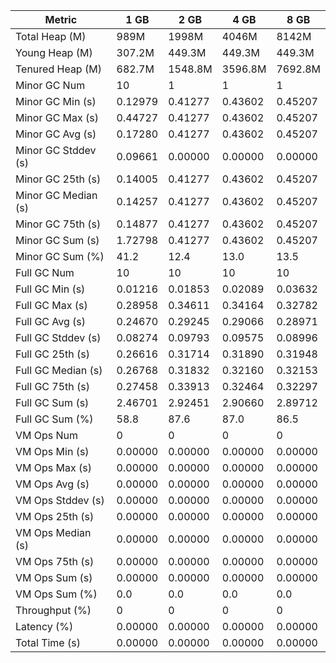 | Metric | 1 GB | 2 GB | 4 GB | 8 GB |
|------|----|----|----|----|
| Total Heap (M) | 989M | 1998M | 4046M | 8142M |
| Young Heap (M) | 307.2M | 449.3M | 449.3M | 449.3M |
| Tenured Heap (M) | 682.7M | 1548.8M | 3596.8M | 7692.8M |
| Minor GC Num | 10 | 1 | 1 | 1 |
| Minor GC Min (s) | 0.12979 | 0.41277 | 0.43602 | 0.45207 |
| Minor GC Max (s) | 0.44727 | 0.41277 | 0.43602 | 0.45207 |
| Minor GC Avg (s) | 0.17280 | 0.41277 | 0.43602 | 0.45207 |
| Minor GC Stddev (s) | 0.09661 | 0.00000 | 0.00000 | 0.00000 |
| Minor GC 25th (s) | 0.14005 | 0.41277 | 0.43602 | 0.45207 |
| Minor GC Median (s) | 0.14257 | 0.41277 | 0.43602 | 0.45207 |
| Minor GC 75th (s) | 0.14877 | 0.41277 | 0.43602 | 0.45207 |
| Minor GC Sum (s) | 1.72798 | 0.41277 | 0.43602 | 0.45207 |
| Minor GC Sum (%) | 41.2 | 12.4 | 13.0 | 13.5 |
| Full GC Num | 10 | 10 | 10 | 10 |
| Full GC Min (s) | 0.01216 | 0.01853 | 0.02089 | 0.03632 |
| Full GC Max (s) | 0.28958 | 0.34611 | 0.34164 | 0.32782 |
| Full GC Avg (s) | 0.24670 | 0.29245 | 0.29066 | 0.28971 |
| Full GC Stddev (s) | 0.08274 | 0.09793 | 0.09575 | 0.08996 |
| Full GC 25th (s) | 0.26616 | 0.31714 | 0.31890 | 0.31948 |
| Full GC Median (s) | 0.26768 | 0.31832 | 0.32160 | 0.32153 |
| Full GC 75th (s) | 0.27458 | 0.33913 | 0.32464 | 0.32297 |
| Full GC Sum (s) | 2.46701 | 2.92451 | 2.90660 | 2.89712 |
| Full GC Sum (%) | 58.8 | 87.6 | 87.0 | 86.5 |
| VM Ops Num | 0 | 0 | 0 | 0 |
| VM Ops Min (s) | 0.00000 | 0.00000 | 0.00000 | 0.00000 |
| VM Ops Max (s) | 0.00000 | 0.00000 | 0.00000 | 0.00000 |
| VM Ops Avg (s) | 0.00000 | 0.00000 | 0.00000 | 0.00000 |
| VM Ops Stddev (s) | 0.00000 | 0.00000 | 0.00000 | 0.00000 |
| VM Ops 25th (s) | 0.00000 | 0.00000 | 0.00000 | 0.00000 |
| VM Ops Median (s) | 0.00000 | 0.00000 | 0.00000 | 0.00000 |
| VM Ops 75th (s) | 0.00000 | 0.00000 | 0.00000 | 0.00000 |
| VM Ops Sum (s) | 0.00000 | 0.00000 | 0.00000 | 0.00000 |
| VM Ops Sum (%) | 0.0 | 0.0 | 0.0 | 0.0 |
| Throughput (%) | 0 | 0 | 0 | 0 |
| Latency (%) | 0.00000 | 0.00000 | 0.00000 | 0.00000 |
| Total Time (s) | 0.00000 | 0.00000 | 0.00000 | 0.00000 |
